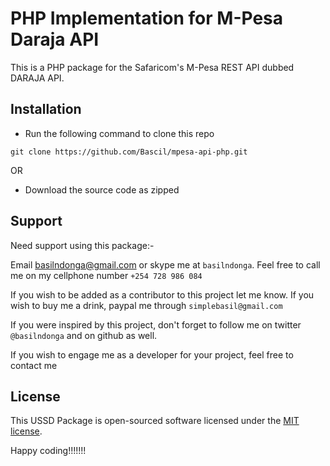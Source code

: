 # PHP Implementation for M-Pesa Daraja API

This is a PHP package for the Safaricom's M-Pesa REST API dubbed DARAJA API.  

## Installation

* Run the following command to clone this repo

```
git clone https://github.com/Bascil/mpesa-api-php.git

```
OR

* Download the source code as zipped 


## Support

Need support using this package:-

Email basilndonga@gmail.com or skype me at `basilndonga`. Feel free to call me on my cellphone number `+254 728 986 084`

If you wish to be added as a contributor to this project let me know. If you wish to buy me a drink, paypal me through `simplebasil@gmail.com`

If you were inspired by this project, don't forget to follow me on twitter `@basilndonga` and on github as well.

If you wish to engage me as a developer for your project, feel free to contact me

## License

This USSD Package is open-sourced software licensed under the [MIT license](http://opensource.org/licenses/MIT).

Happy coding!!!!!!!

